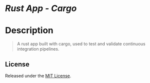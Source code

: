 # _Rust App - Cargo_

# Description

> A rust app built with cargo, used to test and validate continuous integration pipelines.

## License

Released under the [MIT License](./LICENSE).
